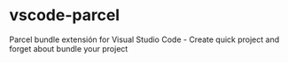 # vscode-parcel
Parcel bundle extensión for Visual Studio Code - Create quick project and forget about bundle your project
